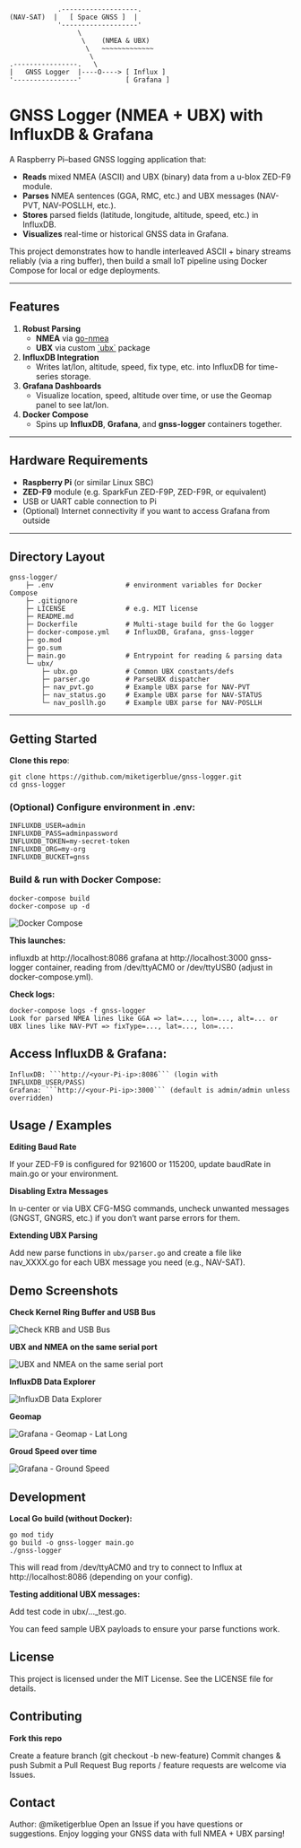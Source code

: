                 .-------------------.
    (NAV-SAT)  |   [ Space GNSS ]  | 
                '-------------------'
                     \
                      \    (NMEA & UBX)
                       \   ~~~~~~~~~~~~~
                        \
    .----------------.   \
    |   GNSS Logger  |----O----> [ Influx ]
    '----------------'           [ Grafana ]

# GNSS Logger (NMEA + UBX) with InfluxDB & Grafana

A Raspberry Pi–based GNSS logging application that:
- **Reads** mixed NMEA (ASCII) and UBX (binary) data from a u-blox ZED-F9 module.
- **Parses** NMEA sentences (GGA, RMC, etc.) and UBX messages (NAV-PVT, NAV-POSLLH, etc.).
- **Stores** parsed fields (latitude, longitude, altitude, speed, etc.) in InfluxDB.
- **Visualizes** real-time or historical GNSS data in Grafana.

This project demonstrates how to handle interleaved ASCII + binary streams reliably (via a ring buffer), then build a small IoT pipeline using Docker Compose for local or edge deployments.

---

## Features

1. **Robust Parsing**  
   - **NMEA** via [go-nmea](https://github.com/adrianmo/go-nmea)  
   - **UBX** via custom [\`ubx\`](./ubx/) package
2. **InfluxDB Integration**  
   - Writes lat/lon, altitude, speed, fix type, etc. into InfluxDB for time-series storage.
3. **Grafana Dashboards**  
   - Visualize location, speed, altitude over time, or use the Geomap panel to see lat/lon.
4. **Docker Compose**  
   - Spins up **InfluxDB**, **Grafana**, and **gnss-logger** containers together.

---

## Hardware Requirements

- **Raspberry Pi** (or similar Linux SBC)  
- **ZED-F9** module (e.g. SparkFun ZED-F9P, ZED-F9R, or equivalent)  
- USB or UART cable connection to Pi  
- (Optional) Internet connectivity if you want to access Grafana from outside

---

## Directory Layout

    gnss-logger/ 
        ├─ .env                  # environment variables for Docker Compose 
        ├─ .gitignore 
        ├─ LICENSE               # e.g. MIT license 
        ├─ README.md 
        ├─ Dockerfile            # Multi-stage build for the Go logger 
        ├─ docker-compose.yml    # InfluxDB, Grafana, gnss-logger 
        ├─ go.mod 
        ├─ go.sum 
        ├─ main.go               # Entrypoint for reading & parsing data 
        └─ ubx/ 
            ├─ ubx.go            # Common UBX constants/defs 
            ├─ parser.go         # ParseUBX dispatcher 
            ├─ nav_pvt.go        # Example UBX parse for NAV-PVT 
            ├─ nav_status.go     # Example UBX parse for NAV-STATUS 
            └─ nav_posllh.go     # Example UBX parse for NAV-POSLLH


---

## Getting Started

**Clone this repo**:

    git clone https://github.com/miketigerblue/gnss-logger.git
    cd gnss-logger

### (Optional) Configure environment in .env:

    INFLUXDB_USER=admin
    INFLUXDB_PASS=adminpassword
    INFLUXDB_TOKEN=my-secret-token
    INFLUXDB_ORG=my-org
    INFLUXDB_BUCKET=gnss


### Build & run with Docker Compose:

    docker-compose build
    docker-compose up -d

![Docker Compose](/screenshots/docker-compose-build-up.png)

**This launches:**

influxdb at http://localhost:8086
grafana at http://localhost:3000
gnss-logger container, reading from /dev/ttyACM0 or /dev/ttyUSB0 (adjust in docker-compose.yml).

**Check logs:**
    
    docker-compose logs -f gnss-logger
    Look for parsed NMEA lines like GGA => lat=..., lon=..., alt=... or UBX lines like NAV-PVT => fixType=..., lat=..., lon=....

## Access InfluxDB & Grafana:

    InfluxDB: ```http://<your-Pi-ip>:8086``` (login with INFLUXDB_USER/PASS)
    Grafana: ```http://<your-Pi-ip>:3000``` (default is admin/admin unless overridden)

## Usage / Examples

**Editing Baud Rate**

If your ZED-F9 is configured for 921600 or 115200, update baudRate in main.go or your environment.

**Disabling Extra Messages**

In u-center or via UBX CFG-MSG commands, uncheck unwanted messages (GNGST, GNGRS, etc.) if you don’t want parse errors for them.

**Extending UBX Parsing**

Add new parse functions in `ubx/parser.go` and create a file like nav_XXXX.go for each UBX message you need (e.g., NAV-SAT).

## Demo Screenshots

**Check Kernel Ring Buffer and USB Bus**

![Check KRB and USB Bus](/screenshots/check-usb-u-blox.png)

**UBX and NMEA on the same serial port**

![UBX and NMEA on the same serial port](/screenshots/ubx-and-nmea-raw-serial.png)

**InfluxDB Data Explorer**

![InfluxDB Data Explorer](/screenshots/influxdb-data-explorer.png)

**Geomap**

![Grafana - Geomap - Lat Long](/screenshots/grafana-geomap-lat-lon.png)

**Groud Speed over time**

![Grafana - Ground Speed](/screenshots/grafana-ground-speed.png)




## Development


**Local Go build (without Docker):**
    
    go mod tidy
    go build -o gnss-logger main.go
    ./gnss-logger
    

This will read from /dev/ttyACM0 and try to connect to Influx at http://localhost:8086 (depending on your config).

**Testing additional UBX messages:**

Add test code in ubx/..._test.go.

You can feed sample UBX payloads to ensure your parse functions work.

## License

This project is licensed under the MIT License. See the LICENSE file for details.

## Contributing

**Fork this repo**

Create a feature branch (git checkout -b new-feature)
Commit changes & push
Submit a Pull Request
Bug reports / feature requests are welcome via Issues.

## Contact

Author: @miketigerblue
Open an Issue if you have questions or suggestions.
Enjoy logging your GNSS data with full NMEA + UBX parsing!